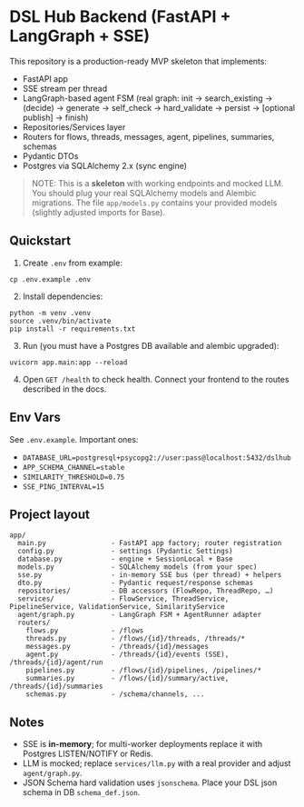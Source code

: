 # DSL Hub Backend (FastAPI + LangGraph + SSE)

This repository is a production-ready MVP skeleton that implements:
- FastAPI app
- SSE stream per thread
- LangGraph-based agent FSM (real graph: init → search_existing → (decide) → generate → self_check → hard_validate → persist → [optional publish] → finish)
- Repositories/Services layer
- Routers for flows, threads, messages, agent, pipelines, summaries, schemas
- Pydantic DTOs
- Postgres via SQLAlchemy 2.x (sync engine)

> NOTE: This is a **skeleton** with working endpoints and mocked LLM. 
> You should plug your real SQLAlchemy models and Alembic migrations. 
> The file `app/models.py` contains your provided models (slightly adjusted imports for Base).

## Quickstart

1) Create `.env` from example:
```
cp .env.example .env
```

2) Install dependencies:
```
python -m venv .venv
source .venv/bin/activate
pip install -r requirements.txt
```

3) Run (you must have a Postgres DB available and alembic upgraded):
```
uvicorn app.main:app --reload
```

4) Open `GET /health` to check health. Connect your frontend to the routes described in the docs.

## Env Vars

See `.env.example`. Important ones:
- `DATABASE_URL=postgresql+psycopg2://user:pass@localhost:5432/dslhub`
- `APP_SCHEMA_CHANNEL=stable`
- `SIMILARITY_THRESHOLD=0.75`
- `SSE_PING_INTERVAL=15`

## Project layout

```
app/
  main.py                - FastAPI app factory; router registration
  config.py              - settings (Pydantic Settings)
  database.py            - engine + SessionLocal + Base
  models.py              - SQLAlchemy models (from your spec)
  sse.py                 - in-memory SSE bus (per thread) + helpers
  dto.py                 - Pydantic request/response schemas
  repositories/          - DB accessors (FlowRepo, ThreadRepo, …)
  services/              - FlowService, ThreadService, PipelineService, ValidationService, SimilarityService
  agent/graph.py         - LangGraph FSM + AgentRunner adapter
  routers/
    flows.py             - /flows
    threads.py           - /flows/{id}/threads, /threads/*
    messages.py          - /threads/{id}/messages
    agent.py             - /threads/{id}/events (SSE), /threads/{id}/agent/run
    pipelines.py         - /flows/{id}/pipelines, /pipelines/*
    summaries.py         - /flows/{id}/summary/active, /threads/{id}/summaries
    schemas.py           - /schema/channels, ...
```

## Notes

- SSE is **in-memory**; for multi-worker deployments replace it with Postgres LISTEN/NOTIFY or Redis.
- LLM is mocked; replace `services/llm.py` with a real provider and adjust `agent/graph.py`.
- JSON Schema hard validation uses `jsonschema`. Place your DSL json schema in DB `schema_def.json`.
